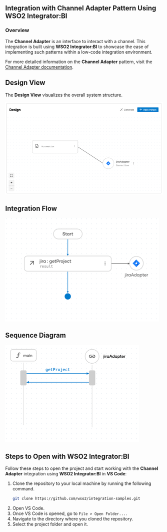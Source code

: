 ## Integration with Channel Adapter Pattern Using WSO2 Integrator:BI

### Overview

The **Channel Adapter** is an interface to interact with a channel.
This integration is built using **WSO2 Integrator:BI** to showcase the ease of implementing such patterns within a low-code integration environment.

For more detailed information on the **Channel Adapter** pattern, visit the [Channel Adapter documentation](https://www.enterpriseintegrationpatterns.com/patterns/messaging/ChannelAdapter.html).

## Design View

The **Design View** visualizes the overall system structure.

![Design View](design.png)

## Integration Flow

![Flow Diagram](flow.png)

## Sequence Diagram

![Flow Diagram](sequence.png)

## Steps to Open with WSO2 Integrator:BI

Follow these steps to open the project and start working with the **Channel Adapter** integration using **WSO2 Integrator:BI** in **VS Code**:

1. Clone the repository to your local machine by running the following command.
   ```bash
   git clone https://github.com/wso2/integration-samples.git
   ```
2. Open VS Code.
3. Once VS Code is opened, go to `File > Open Folder...`.
4. Navigate to the directory where you cloned the repository.
5. Select the project folder and open it.
